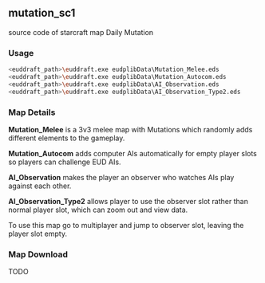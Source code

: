 ## mutation_sc1

source code of starcraft map Daily Mutation

### Usage

```bash
<euddraft_path>\euddraft.exe eudplibData\Mutation_Melee.eds
<euddraft_path>\euddraft.exe eudplibData\Mutation_Autocom.eds
<euddraft_path>\euddraft.exe eudplibData\AI_Observation.eds
<euddraft_path>\euddraft.exe eudplibData\AI_Observation_Type2.eds
```

### Map Details

**Mutation_Melee** is a 3v3 melee map with Mutations which randomly adds different elements to the gameplay.

**Mutation_Autocom** adds computer AIs automatically for empty player slots so players can challenge EUD AIs.

**AI_Observation** makes the player an observer who watches AIs play against each other.

**AI_Observation_Type2** allows player to use the observer slot rather than normal player slot, which can zoom out and view data.

To use this map go to multiplayer and jump to observer slot, leaving the player slot empty.

### Map Download

TODO
